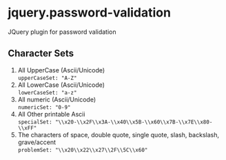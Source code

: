 # jquery.password-validation
JQuery plugin for password validation

## Character Sets

1. All UpperCase (Ascii/Unicode)  
   `upperCaseSet: "A-Z"`
2. All LowerCase (Ascii/Unicode)  
   `lowerCaseSet: "a-z"`
3. All numeric (Ascii/Unicode)  
   `numericSet: "0-9"`
4. All Other printable Ascii  
   `specialSet: "\\x20-\\x2F\\x3A-\\x40\\x5B-\\x60\\x7B-\\x7E\\x80-\\xFF"`
5. The characters of space, double quote, single quote, slash, backslash, grave/accent  
   `problemSet: "\\x20\\x22\\x27\\2F\\5C\\x60"`

